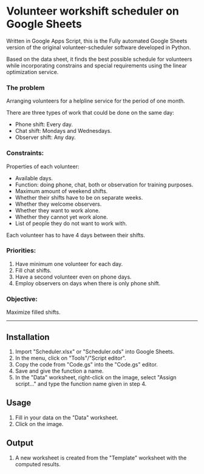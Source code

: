 # Volunteer workshift scheduler on Google Sheets
Written in Google Apps Script, this is the Fully automated Google Sheets version of the original volunteer-scheduler software developed in Python.

Based on the data sheet, it finds the best possible schedule for volunteers while incorporating constrains and special 
requirements using the linear optimization service.

### The problem
Arranging volunteers for a helpline service for the period of one month.

There are three types of work that could be done on the same day:
- Phone shift: Every day.
- Chat shift: Mondays and Wednesdays.
- Observer shift: Any day.

### Constraints:
Properties of each volunteer:
- Available days.
- Function: doing phone, chat, both or observation for training purposes.
- Maximum amount of weekend shifts.
- Whether their shifts have to be on separate weeks.
- Whether they welcome observers.
- Whether they want to work alone.
- Whether they cannot yet work alone.
- List of people they do not want to work with.

Each volunteer has to have 4 days between their shifts.

### Priorities:
1. Have minimum one volunteer for each day.
2. Fill chat shifts.
3. Have a second volunteer even on phone days.
4. Employ observers on days when there is only phone shift.

### Objective:
 Maximize filled shifts.

<hr>

## Installation

1. Import "Scheduler.xlsx" or "Scheduler.ods" into Google Sheets.
2. In the menu, click on "Tools"/"Script editor".
3. Copy the code from "Code.gs" into the "Code.gs" editor.
4. Save and give the function a name.
5. In the "Data" worksheet, right-click on the image, select "Assign script..." and type the function name given in step 4.

## Usage
1. Fill in your data on the "Data" worksheet.
2. Click on the image.

## Output

1. A new worksheet is created from the "Template" worksheet with the computed results.
